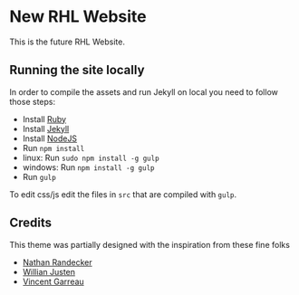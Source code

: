 # New RHL Website

This is the future RHL Website.

## Running the site locally

In order to compile the assets and run Jekyll on local you need to follow those steps:

- Install [Ruby](https://www.ruby-lang.org)
- Install [Jekyll](http://jekyllrb.com)
- Install [NodeJS](https://nodejs.org/)
- Run `npm install`
- linux: Run `sudo npm install -g gulp`
- windows: Run `npm install -g gulp`
- Run `gulp`

To edit css/js edit the files in `src` that are compiled with `gulp`.


## Credits

This theme was partially designed with the inspiration from these fine folks
- [Nathan Randecker](https://github.com/nrandecker/particle)
- [Willian Justen](https://github.com/willianjusten/will-jekyll-template)
- [Vincent Garreau](https://github.com/VincentGarreau/particles.js/)
